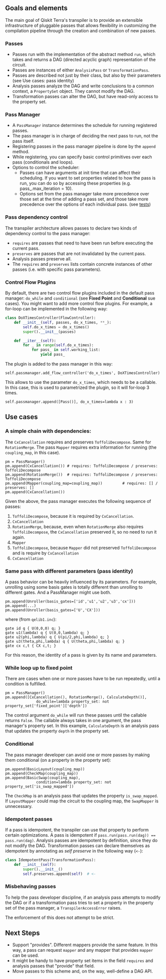 ## Goals and elements
The main goal of Qiskit Terra's transpiler is to provide an extensible infrastructure of pluggable passes that allows flexibility in customizing the compilation pipeline through the creation and combination of new passes.

### Passes
- Passes run with the implementation of the abstract method `run`, which takes and returns a DAG (directed acyclic graph) representation of the circuit.
- Passes are instances of either `AnalysisPass` or `TransformationPass`.
- Passes are described not just by their class, but also by their parameters (see Use cases: pass identity)
- Analysis passes analyze the DAG and write conclusions to a common context, a `PropertySet` object. They cannot modify the DAG.
- Transformation passes can alter the DAG, but have read-only access to the property set.

### Pass Manager
- A `PassManager` instance determines the schedule for running registered passes.
- The pass manager is in charge of deciding the next pass to run, not the pass itself.
- Registering passes in the pass manager pipeline is done by the `append` method.
- While registering, you can specify basic control primitives over each pass (conditionals and loops).
- Options to control the scheduler:
	- Passes can have arguments at init time that can affect their scheduling. If you want to set properties related to how the pass is run, you can do so by accessing these properties (e.g. pass_.max_iteration = 10).
	- Options set from the pass manager take more precedence over those set at the time of adding a pass set, and those take more precedence over the options of each individual pass. (see [tests](https://github.com/Qiskit/qiskit-terra/master/test/transpiler/test_pass_scheduler.py))


### Pass dependency control
The transpiler architecture allows passes to declare two kinds of dependency control to the pass manager:
- `requires` are passes that need to have been run before executing the current pass.
- `preserves` are passes that are not invalidated by the current pass.
- Analysis passes preserve all.
- The `requires` and `preserves` lists contain concrete instances of other passes (i.e. with specific pass parameters).


### Control Flow Plugins
By default, there are two control flow plugins included in the default pass manager: `do_while` and `conditional` (see **Fixed Point** and **Conditional** sue cases). You might want to add more control flow plugins. For example, a for-loop can be implemented in the following way:

```Python
class DoXTimesController(FlowController):
    def __init__(self, passes, do_x_times, **_):
        self.do_x_times = do_x_times()
        super().__init__(passes)

    def __iter__(self):
        for _ in range(self.do_x_times):
            for pass_ in self.working_list:
                yield pass_
```

The plugin is added to the pass manager in this way:

```
self.passmanager.add_flow_controller('do_x_times', DoXTimesController)
```

This allows to use the parameter `do_x_times`, which needs to be a callable. In this case, this is used to parametrized the plugin, so it will for-loop 3 times.

```
self.passmanager.append([Pass()], do_x_times=lambda x : 3)
```


## Use cases
### A simple chain with dependencies:
The `CxCancellation` requires and preserves `ToffoliDecompose`. Same for `RotationMerge`. The pass `Mapper` requires extra information for running (the `coupling_map`, in this case).

```
pm = PassManager()
pm.append(CxCancellation()) # requires: ToffoliDecompose / preserves: ToffoliDecompose
pm.append(RotationMerge())  # requires: ToffoliDecompose / preserves: ToffoliDecompose
pm.append(Mapper(coupling_map=coupling_map))         # requires: [] / preserves: []
pm.append(CxCancellation())
```

Given the above, the pass manager executes the following sequence of passes:

1. `ToffoliDecompose`, because it is required by `CxCancellation`.
2. `CxCancellation`
3. `RotationMerge`, because, even when `RotationMerge` also requires `ToffoliDecompose`, the `CxCancellation` preserved it, so no need to run it again.
4. `Mapper`
5. `ToffoliDecompose`, because `Mapper` did not preserved `ToffoliDecompose` and is require by `CxCancellation`
6. `CxCancellation`

### Same pass with different parameters (pass identity)
A pass behavior can be heavily influenced by its parameters. For example, unrolling using some basis gates is totally different than unrolling to different gates. And a PassManager might use both.

```
pm.append(Unroller(basis_gates=['id','u1','u2','u3','cx']))
pm.append(...)
pm.append(Unroller(basis_gates=['U','CX']))
```

where (from `qelib1.inc`):

```
gate id q { U(0,0,0) q; }
gate u1(lambda) q { U(0,0,lambda) q; }
gate u2(phi,lambda) q { U(pi/2,phi,lambda) q; }
gate u3(theta,phi,lambda) q { U(theta,phi,lambda) q; }
gate cx c,t { CX c,t; }
```

For this reason, the identity of a pass is given by its name and parameters.

### While loop up to fixed point
There are cases when one or more passes have to be run repeatedly, until a condition is fulfilled.

```
pm = PassManager()
pm.append([CxCancellation(), RotationMerge(), CalculateDepth()],
              do_while=lambda property_set: not property_set['fixed_point']['depth'])
```
The control argument `do_while` will run these passes until the callable returns `False`. The callable always takes in one argument, the pass manager's property set. In this example, `CalculateDepth` is an analysis pass that updates the property `depth` in the property set.

### Conditional 
The pass manager developer can avoid one or more passes by making them conditional (on a property in the property set):

```
pm.append(BasicLayout(coupling_map))
pm.append(CheckMap(coupling_map))
pm.append(BasicSwap(coupling_map),
              condition=lambda property_set: not property_set['is_swap_mapped'])
``` 

The `CheckMap` is an analysis pass that updates the property `is_swap_mapped`. If `LayoutMapper` could map the circuit to the coupling map, the `SwapMapper` is unnecessary.


### Idempotent passes
If a pass is idempotent, the transpiler can use that property to perform certain optimizations.
A pass is idempotent if `pass.run(pass.run(dag)) == pass.run(dag)`. Analysis passes are idempotent by definition, since they do not modify the DAG. Transformation passes can declare themselves as idempotent by annotating as *self preserve* in the following way (`<-`):

```Python
class IdempotentPass(TransformationPass):
    def __init__(self):
        super().__init__()
        self.preserves.append(self)  # <-
```

### Misbehaving passes
To help the pass developer discipline, if an analysis pass attempts to modify the DAG or if a transformation pass tries to set a property in the property set of the pass manager, a `TranspilerAccessError` raises.

The enforcement of this does not attempt to be strict.

## Next Steps

* Support "provides". Different mappers provide the same feature. In this way, a pass can request `mapper` and any mapper that provides `mapper` can be used.
* It might be handy to have property set items in the field `requires` and analysis passes that "provide" that field.
* Move passes to this scheme and, on the way, well-define a DAG API.
